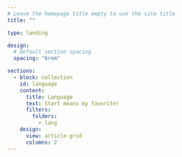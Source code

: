 ```yaml
---
# Leave the homepage title empty to use the site title
title: ""

type: landing

design:
  # Default section spacing
  spacing: "6rem"

sections:
  - block: collection
    id: language
    content:
      title: Language
      text: Start means my favorite!
      filters:
        folders:
          - lang
    design:
      view: article-grid
      columns: 2
---
```

